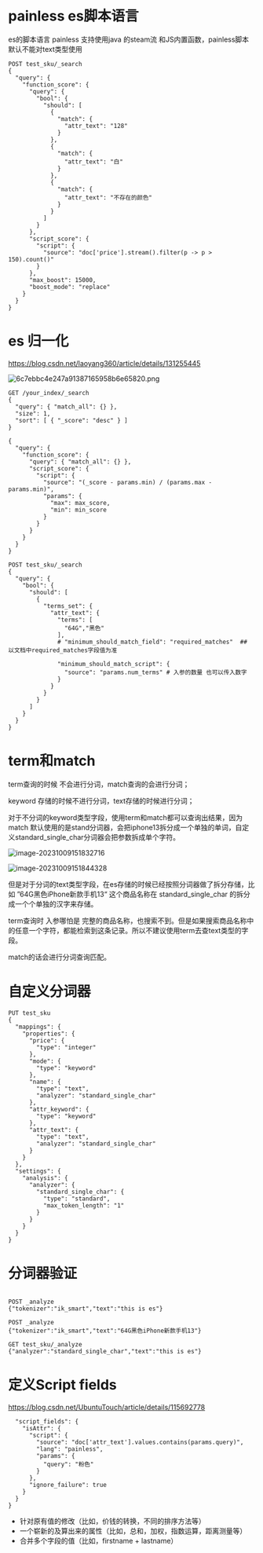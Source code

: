 # painless es脚本语言

es的脚本语言 painless  支持使用java 的steam流 和JS内置函数，painless脚本默认不能对text类型使用

```
POST test_sku/_search
{
  "query": {
    "function_score": {
      "query": {
        "bool": {
          "should": [
            {
              "match": {
                "attr_text": "128"
              }
            },
            {
              "match": {
                "attr_text": "白"
              }
            },
            {
              "match": {
                "attr_text": "不存在的颜色"
              }
            }
          ]
        }
      },
      "script_score": {
        "script": {
          "source": "doc['price'].stream().filter(p -> p > 150).count()"
        }
      },
      "max_boost": 15000,
      "boost_mode": "replace"
    }
  }
}
```



# es 归一化

https://blog.csdn.net/laoyang360/article/details/131255445

![6c7ebbc4e247a91387165958b6e65820.png](img/Untitled/6c7ebbc4e247a91387165958b6e65820.png)

```
GET /your_index/_search
{
  "query": { "match_all": {} },
  "size": 1,
  "sort": [ { "_score": "desc" } ]
}
```

```
{
  "query": {
    "function_score": {
      "query": { "match_all": {} },
      "script_score": {
        "script": {
          "source": "(_score - params.min) / (params.max - params.min)",
          "params": {
            "max": max_score,
            "min": min_score
          }
        }
      }
    }
  }
}
```



```
POST test_sku/_search
{
  "query": {
    "bool": {
      "should": [
        {
          "terms_set": {
            "attr_text": {
              "terms": [
                "64G","黑色"
              ],
              # "minimum_should_match_field": "required_matches"  ## 以文档中required_matches字段值为准

              "minimum_should_match_script": {
                "source": "params.num_terms" # 入参的数量 也可以传入数字
              }
            }
          }
        }
      ]
    }
  }
}
```



# term和match

term查询的时候 不会进行分词，match查询的会进行分词；

keyword 存储的时候不进行分词，text存储的时候进行分词；

对于不分词的keyword类型字段，使用term和match都可以查询出结果，因为match 默认使用的是stand分词器，会把iphone13拆分成一个单独的单词，自定义standard_single_char分词器会把参数拆成单个字符。

![image-20231009151832716](img/Untitled/image-20231009151832716.png)

![image-20231009151844328](img/Untitled/image-20231009151844328.png)

但是对于分词的text类型字段，在es存储的时候已经按照分词器做了拆分存储，比如 ”64G黑色iPhone新款手机13“ 这个商品名称在 standard_single_char 的拆分成一个个单独的汉字来存储。

term查询时 入参哪怕是 完整的商品名称，也搜索不到。但是如果搜索商品名称中的任意一个字符，都能检索到这条记录。所以不建议使用term去查text类型的字段。

match的话会进行分词查询匹配。

# 自定义分词器

```
PUT test_sku
{
  "mappings": {
    "properties": {
      "price": {
        "type": "integer"
      },
      "mode": {
        "type": "keyword"
      },
      "name": {
        "type": "text",
        "analyzer": "standard_single_char"
      },
      "attr_keyword": {
        "type": "keyword"
      },
      "attr_text": {
        "type": "text",
        "analyzer": "standard_single_char"
      }
    }
  },
  "settings": {
    "analysis": {
      "analyzer": {
        "standard_single_char": {
          "type": "standard",
          "max_token_length": "1"
        }
      }
    }
  }
}
```



# 分词器验证

```

POST _analyze
{"tokenizer":"ik_smart","text":"this is es"}

POST _analyze
{"tokenizer":"ik_smart","text":"64G黑色iPhone新款手机13"}

GET test_sku/_analyze
{"analyzer":"standard_single_char","text":"this is es"}
```



# 定义Script fields

https://blog.csdn.net/UbuntuTouch/article/details/115692778

```
  "script_fields": {
    "isAttr": {
      "script": {
        "source": "doc['attr_text'].values.contains(params.query)",
        "lang": "painless",
        "params": {
          "query": "粉色"
        }
      },
      "ignore_failure": true
    }
  }
}
```

- 针对原有值的修改（比如，价钱的转换，不同的排序方法等）
- 一个崭新的及算出来的属性（比如，总和，加权，指数运算，距离测量等）
- 合并多个字段的值（比如，firstname + lastname）



